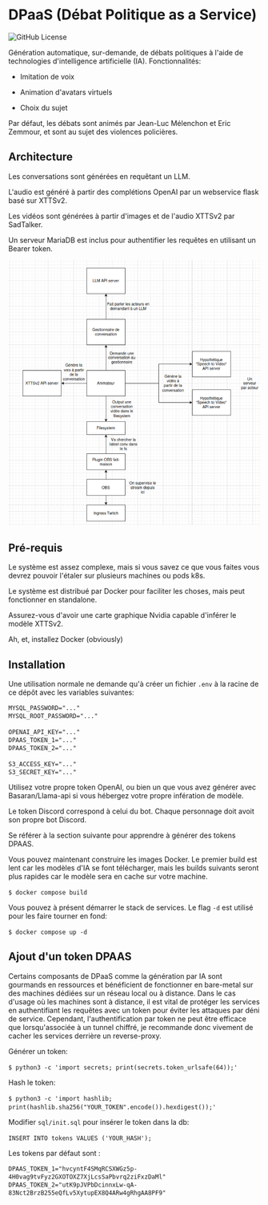 # DPaaS (Débat Politique as a Service)

![GitHub License](https://img.shields.io/github/license/Chelsea486MHz/debat-politique-ia)

Génération automatique, sur-demande, de débats politiques à l'aide de technologies d'intelligence artificielle (IA). Fonctionnalités:

- Imitation de voix

- Animation d'avatars virtuels

- Choix du sujet

Par défaut, les débats sont animés par Jean-Luc Mélenchon et Eric Zemmour, et sont au sujet des violences policières.

## Architecture

Les conversations sont générées en requêtant un LLM.

L'audio est généré à partir des complétions OpenAI par un webservice flask basé sur XTTSv2.

Les vidéos sont générées à partir d'images et de l'audio XTTSv2 par SadTalker.

Un serveur MariaDB est inclus pour authentifier les requêtes en utilisant un Bearer token.

![](./docs/archi.png)

## Pré-requis

Le système est assez complexe, mais si vous savez ce que vous faites vous devrez pouvoir l'étaler sur plusieurs machines ou pods k8s.

Le système est distribué par Docker pour faciliter les choses, mais peut fonctionner en standalone.

Assurez-vous d'avoir une carte graphique Nvidia capable d'inférer le modèle XTTSv2.

Ah, et, installez Docker (obviously)

## Installation

Une utilisation normale ne demande qu'à créer un fichier `.env` à la racine de ce dépôt avec les variables suivantes:

```
MYSQL_PASSWORD="..."
MYSQL_ROOT_PASSWORD="..."

OPENAI_API_KEY="..."
DPAAS_TOKEN_1="..."
DPAAS_TOKEN_2="..."

S3_ACCESS_KEY="..."
S3_SECRET_KEY="..."
```

Utilisez votre propre token OpenAI, ou bien un que vous avez générer avec Basaran/Llama-api si vous hébergez votre propre infération de modèle.

Le token Discord correspond à celui du bot. Chaque personnage doit avoit son propre bot Discord.

Se référer à la section suivante pour apprendre à générer des tokens DPAAS.

Vous pouvez maintenant construire les images Docker. Le premier build est lent car les modèles d'IA se font télécharger, mais les builds suivants seront plus rapides car le modèle sera en cache sur votre machine.

`$ docker compose build`

Vous pouvez à présent démarrer le stack de services. Le flag `-d` est utilisé pour les faire tourner en fond:

`$ docker compose up -d`

## Ajout d'un token DPAAS

Certains composants de DPaaS comme la génération par IA sont gourmands en ressources et bénéficient de fonctionner en bare-metal sur des machines dédiées sur un réseau local ou à distance. Dans le cas d'usage où les machines sont à distance, il est vital de protéger les services en authentifiant les requêtes avec un token pour éviter les attaques par déni de service. Cependant, l'authentification par token ne peut être efficace que lorsqu'associée à un tunnel chiffré, je recommande donc vivement de cacher les services derrière un reverse-proxy.

Générer un token:

`$ python3 -c 'import secrets; print(secrets.token_urlsafe(64));'`

Hash le token:

`$ python3 -c 'import hashlib; print(hashlib.sha256("YOUR_TOKEN".encode()).hexdigest());'`

Modifier `sql/init.sql` pour insérer le token dans la db:

`INSERT INTO tokens VALUES ('YOUR_HASH');`

Les tokens par défaut sont :

```
DPAAS_TOKEN_1="hvcyntF4SMqRCSXWGz5p-4H0vag9tvFyz2GXOTOXZ7XjLcsSaPbvrq2ziFxzDaMl"
DPAAS_TOKEN_2="utK9pJVPbDcinnxLw-qA-83Nct2BrzB255eQfLv5XytupEX8Q4ARw4gRhgAA8PF9"
```